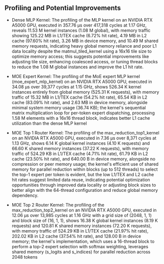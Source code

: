 ## Profiling and Potential Improvements

* Dense MLP Kernel:
The profiling of the MLP kernel on an NVIDIA RTX A5000 GPU, executed in 357.76 µs over 417,318 cycles at 1.17 GHz, reveals 11.53 M kernel instances (1.08 M global), with memory traffic showing 125.22 MB in L1/TEX cache (6.72% hit rate), 4.19 MB in L2 cache (97.60% hit rate), 3.26 MB in device memory, and 10.49 M shared memory requests, indicating heavy global memory reliance and poor L1 data locality despite the matmul_tiled_kernel using a 16x16 tile size to optimize memory access; this suggests potential improvements like adjusting tile size, enhancing coalesced access, or tuning thread blocks to reduce the 1.08 M global instances and improve the L1 hit rate.

* MOE Expert Kernel:
The profiling of the MoE expert MLP kernel (moe_expert_mlp_kernel) on an NVIDIA RTX A5000 GPU, executed in 34.08 µs over 39,377 cycles at 1.15 GHz, shows 526.34 K kernel instances entirely from global memory (525.31 K requests), with memory traffic of 15.32 MB in L1/TEX cache (54.2% hit rate), 65.54 KB in L2 cache (83.09% hit rate), and 2.63 MB in device memory, alongside minimal system memory usage (36.74 KB); the kernel's sequential matrix multiplication loop for per-token expert dispatching, processing 1.58 M elements with a 16x16 thread block, indicates better L1 cache utilization than the dense MLP kernel 

* MOE Top 1 Router Kernel:
The profiling of the max_reduction_top1_kernel on an NVIDIA RTX A5000 GPU, executed in 7.36 µs over 8,371 cycles at 1.13 GHz, shows 6.14 K global kernel instances (4.10 K requests) and 66.60 K shared memory instances (37.22 K requests), with memory traffic of 524.29 KB in L1/TEX cache (4.71% hit rate), 61.79 KB in L2 cache (23.50% hit rate), and 640.00 B in device memory, alongside no compression or peer memory usage; the kernel's efficient use of shared memory for parallel reduction within blocks (up to 512 threads) to select the top-1 expert per token is evident, but the low L1/TEX and L2 cache hit rates suggest limited data reuse, indicating potential optimization opportunities through improved data locality or adjusting block sizes to better align with the 64-thread configuration and reduce global memory dependency.

* MOE Top 2 Router Kernel:
The profiling of the max_reduction_top2_kernel on an NVIDIA RTX A5000 GPU, executed in 12.06 µs over 13,985 cycles at 1.16 GHz with a grid size of (2048, 1, 1) and block size of (16, 1, 1), shows 16.38 K global kernel instances (8.19 K requests) and 120.81 K shared memory instances (72.20 K requests), with memory traffic of 524.29 KB in L1/TEX cache (21.97% hit rate), 202.02 KB in L2 cache (37.54% hit rate), and 128.00 B in device memory; the kernel's implementation, which uses a 16-thread block to perform a top-2 expert selection with softmax weighting, leverages shared memory (s_logits and s_indices) for parallel reduction across 2048 tokens
